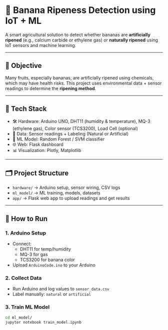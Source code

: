 # 🍌 Banana Ripeness Detection using IoT + ML

A smart agricultural solution to detect whether bananas are **artificially ripened** (e.g., calcium carbide or ethylene gas) or **naturally ripened** using IoT sensors and machine learning.

---

## 🎯 Objective

Many fruits, especially bananas, are artificially ripened using chemicals, which may have health risks. This project uses environmental data + sensor readings to determine the **ripening method**.

---

## 🧠 Tech Stack

- 🛠️ Hardware: Arduino UNO, DHT11 (humidity & temperature), MQ-3 (ethylene gas), Color sensor (TCS3200), Load Cell (optional)
- 🧪 Data: Sensor readings + Labeling (Natural or Artificial)
- 🧠 ML Model: Random Forest / SVM classifier
- 🌐 Web: Flask dashboard
- 📊 Visualization: Plotly, Matplotlib

---

## 🗂️ Project Structure

- `hardware/` → Arduino setup, sensor wiring, CSV logs
- `ml_model/` → ML training, models, datasets
- `app/` → Flask web app to upload readings and get results

---

## 🚀 How to Run

### 1. Arduino Setup

- Connect:
  - DHT11 for temp/humidity
  - MQ-3 for gas
  - TCS3200 for banana color
- Upload `ArduinoCode.ino` to your Arduino

### 2. Collect Data

- Run Arduino and log values to `sensor_data.csv`
- Label manually: `natural` or `artificial`

### 3. Train ML Model

```bash
cd ml_model/
jupyter notebook train_model.ipynb
